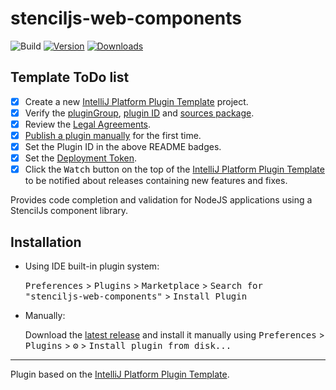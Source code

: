 # stenciljs-web-components

![Build](https://github.com/GlennLefevere/stenciljs-web-components/workflows/Build/badge.svg)
[![Version](https://img.shields.io/jetbrains/plugin/v/15596-stenciljs-web-components.svg)](https://plugins.jetbrains.com/plugin/15596-stenciljs-web-components)
[![Downloads](https://img.shields.io/jetbrains/plugin/d/15596-stenciljs-web-components.svg)](https://plugins.jetbrains.com/plugin/15596-stenciljs-web-components)

## Template ToDo list
- [x] Create a new [IntelliJ Platform Plugin Template][template] project.
- [x] Verify the [pluginGroup](/gradle.properties), [plugin ID](/src/main/resources/META-INF/plugin.xml) and [sources package](/src/main/kotlin).
- [x] Review the [Legal Agreements](https://plugins.jetbrains.com/docs/marketplace/legal-agreements.html).
- [x] [Publish a plugin manually](https://www.jetbrains.org/intellij/sdk/docs/basics/getting_started/publishing_plugin.html) for the first time.
- [x] Set the Plugin ID in the above README badges.
- [x] Set the [Deployment Token](https://plugins.jetbrains.com/docs/marketplace/plugin-upload.html).
- [x] Click the <kbd>Watch</kbd> button on the top of the [IntelliJ Platform Plugin Template][template] to be notified about releases containing new features and fixes.

<!-- Plugin description -->
Provides code completion and validation for NodeJS applications using a StencilJs component library.
<!-- Plugin description end -->

## Installation

- Using IDE built-in plugin system:
  
  <kbd>Preferences</kbd> > <kbd>Plugins</kbd> > <kbd>Marketplace</kbd> > <kbd>Search for "stenciljs-web-components"</kbd> >
  <kbd>Install Plugin</kbd>
  
- Manually:

  Download the [latest release](https://github.com/GlennLefevere/stenciljs-web-components/releases/latest) and install it manually using
  <kbd>Preferences</kbd> > <kbd>Plugins</kbd> > <kbd>⚙️</kbd> > <kbd>Install plugin from disk...</kbd>


---
Plugin based on the [IntelliJ Platform Plugin Template][template].

[template]: https://github.com/JetBrains/intellij-platform-plugin-template
